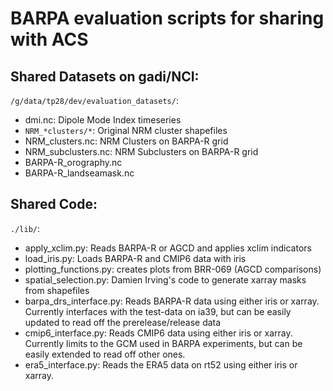 # BARPA evaluation scripts for sharing with ACS 


## Shared Datasets on gadi/NCI:
`/g/data/tp28/dev/evaluation_datasets/`:
  - dmi.nc: Dipole Mode Index timeseries
  - `NRM_*clusters/*`: Original NRM cluster shapefiles
  - NRM_clusters.nc: NRM Clusters on BARPA-R grid
  - NRM_subclusters.nc: NRM Subclusters on BARPA-R grid
  - BARPA-R_orography.nc
  - BARPA-R_landseamask.nc


## Shared Code:
`./lib/`:
  - apply_xclim.py: Reads BARPA-R or AGCD and applies xclim indicators
  - load_iris.py: Loads BARPA-R and CMIP6 data with iris
  - plotting_functions.py: creates plots from BRR-069 (AGCD comparisons)
  - spatial_selection.py: Damien Irving's code to generate xarray masks from shapefiles
  - barpa_drs_interface.py: Reads BARPA-R data using either iris or xarray. Currently interfaces with the test-data on ia39, but can be easily updated to read off the prerelease/release data
  - cmip6_interface.py: Reads CMIP6 data using either iris or xarray. Currently limits to the GCM used in BARPA experiments, but can be easily extended to read off other ones.
  - era5_interface.py: Reads the ERA5 data on rt52 using either iris or xarray.
